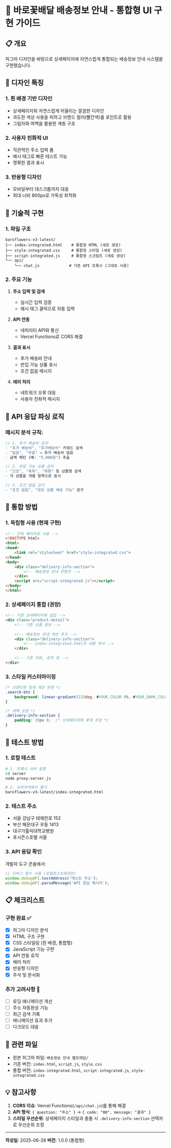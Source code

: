 # 🌺 바로꽃배달 배송정보 안내 - 통합형 UI 구현 가이드

## 📋 개요
피그마 디자인을 바탕으로 상세페이지에 자연스럽게 통합되는 배송정보 안내 시스템을 구현했습니다.

## 🎨 디자인 특징

### 1. **흰 배경 기반 디자인**
- 상세페이지와 자연스럽게 어울리는 깔끔한 디자인
- 과도한 색상 사용을 피하고 브랜드 컬러(빨간색)를 포인트로 활용
- 그림자와 여백을 활용한 계층 구조

### 2. **사용자 친화적 UI**
- 직관적인 주소 입력 폼
- 예시 태그로 빠른 테스트 가능
- 명확한 결과 표시

### 3. **반응형 디자인**
- 모바일부터 데스크톱까지 대응
- 최대 너비 800px로 가독성 최적화

## 🔧 기술적 구현

### 1. **파일 구조**
```
baroflowers-v3-latest/
├── index-integrated.html    # 통합형 HTML (새로 생성)
├── style-integrated.css     # 통합형 스타일 (새로 생성)
├── script-integrated.js     # 통합형 스크립트 (새로 생성)
└── api/
    └── chat.js             # 기존 API 프록시 (그대로 사용)
```

### 2. **주요 기능**
1. **주소 입력 및 검색**
   - 실시간 입력 검증
   - 예시 태그 클릭으로 자동 입력

2. **API 연동**
   - 네피리티 API와 통신
   - Vercel Functions로 CORS 해결

3. **결과 표시**
   - 추가 배송비 안내
   - 반입 가능 상품 표시
   - 조건 없음 메시지

4. **에러 처리**
   - 네트워크 오류 대응
   - 사용자 친화적 메시지

## 📝 API 응답 파싱 로직

### 메시지 분석 규칙:
```javascript
// 1. 추가 배송비 감지
- "추가 배송비", "추가배송비" 키워드 검색
- "없음", "무료" → 추가 배송비 없음
- 금액 패턴 (예: "5,000원") 추출

// 2. 반입 가능 상품 감지
- "근조", "축하", "화환" 등 상품명 검색
- 각 상품을 개별 항목으로 표시

// 3. 조건 없음 감지
- "조건 없음", "모든 상품 배송 가능" 문구
```

## 🚀 통합 방법

### 1. **독립형 사용** (현재 구현)
```html
<!-- 단독 페이지로 사용 -->
<!DOCTYPE html>
<html>
<head>
    <link rel="stylesheet" href="style-integrated.css">
</head>
<body>
    <div class="delivery-info-section">
        <!-- 배송정보 안내 컨텐츠 -->
    </div>
    <script src="script-integrated.js"></script>
</body>
</html>
```

### 2. **상세페이지 통합** (권장)
```html
<!-- 기존 상세페이지에 삽입 -->
<div class="product-detail">
    <!-- 기존 상품 정보 -->
    
    <!-- 배송정보 안내 섹션 추가 -->
    <div class="delivery-info-section">
        <!-- index-integrated.html의 내용 복사 -->
    </div>
    
    <!-- 기존 리뷰, 문의 등 -->
</div>
```

### 3. **스타일 커스터마이징**
```css
/* 브랜드에 맞게 색상 변경 */
.search-btn {
    background: linear-gradient(135deg, #YOUR_COLOR 0%, #YOUR_DARK_COLOR 100%);
}

/* 여백 조정 */
.delivery-info-section {
    padding: 20px 0;  /* 상세페이지에 맞게 조정 */
}
```

## 🧪 테스트 방법

### 1. **로컬 테스트**
```bash
# 1. 프록시 서버 실행
cd server
node proxy-server.js

# 2. 브라우저에서 열기
baroflowers-v3-latest/index-integrated.html
```

### 2. **테스트 주소**
- 서울 강남구 테헤란로 152
- 부산 해운대구 우동 1413
- 대구가톨릭대학교병원
- 포시즌스호텔 서울

### 3. **API 응답 확인**
개발자 도구 콘솔에서:
```javascript
// 디버그 함수 사용 (로컬호스트에서만)
window.debugAPI.testAddress('테스트 주소');
window.debugAPI.parseMessage('API 응답 메시지');
```

## 📋 체크리스트

### 구현 완료 ✅
- [x] 피그마 디자인 분석
- [x] HTML 구조 구현
- [x] CSS 스타일링 (흰 배경, 통합형)
- [x] JavaScript 기능 구현
- [x] API 연동 로직
- [x] 에러 처리
- [x] 반응형 디자인
- [x] 주석 및 문서화

### 추가 고려사항 📌
- [ ] 로딩 애니메이션 개선
- [ ] 주소 자동완성 기능
- [ ] 최근 검색 기록
- [ ] 애니메이션 효과 추가
- [ ] 다크모드 대응

## 🔗 관련 파일
- 원본 피그마 파일: `배송정보 안내 웹프레임/`
- 기존 버전: `index.html`, `script.js`, `style.css`
- 통합 버전: `index-integrated.html`, `script-integrated.js`, `style-integrated.css`

## 💡 참고사항
1. **CORS 이슈**: Vercel Functions(`/api/chat.js`)를 통해 해결
2. **API 형식**: `{ question: "주소" }` → `{ code: "00", message: "결과" }`
3. **스타일 우선순위**: 상세페이지 스타일과 충돌 시 `.delivery-info-section` 선택자로 우선순위 조정

---

**작성일**: 2025-06-28
**버전**: 1.0.0 (통합형)